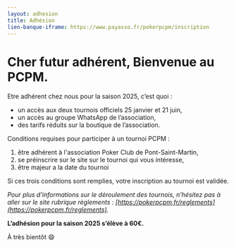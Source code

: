 ```yaml
---
layout: adhesion
title: Adhésion
lien-banque-iframe: https://www.payasso.fr/pokerpcpm/inscription
---
```


# Cher futur adhérent, Bienvenue au PCPM.
Etre adhérent chez nous pour la saison 2025, c’est quoi :
* un accès aux deux tournois officiels 25 janvier et 21 juin,
* un accès au groupe WhatsApp de l’association,
* des tarifs réduits sur la boutique de l’association.

Conditions requises pour participer à un tournoi PCPM :
1. être adhérent à l'association Poker Club de Pont-Saint-Martin,
2. se préinscrire sur le site sur le tournoi qui vous intéresse,
3. être majeur a la date du tournoi

Si ces trois conditions sont remplies, votre inscription au tournoi est validée.

_Pour plus d'informations sur le déroulement des tournois, n’hésitez pas à aller sur le site rubrique règlements : [https://pokerpcpm.fr/reglements](https://pokerpcpm.fr/reglements)._

**L’adhésion pour la saison 2025 s’élève à 60€.**

À très bientôt 😄
